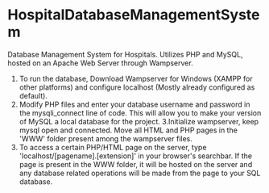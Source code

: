 # HospitalDatabaseManagementSystem
Database Management System for Hospitals. Utilizes PHP and MySQL, hosted on an Apache Web Server through Wampserver.
1. To run the database, Download Wampserver for Windows (XAMPP for other platforms) and configure localhost (Mostly already configured as 
   default).
2. Modify PHP files and enter your database username and password in the mysqli_connect line of code. This will allow you to make your version 
   of   MySQL a local database for the project.
3.Initialize wampserver, keep mysql open and connected. Move all HTML and PHP pages in the 'WWW' folder present among the wampserver files.
4. To access a certain PHP/HTML page on the server, type 'localhost/[pagename].[extension]' in your browser's searchbar. If the page is present
    in the WWW folder, it will be hosted on the server and any database related operations will be made from the page to your SQL database.
